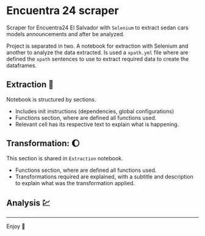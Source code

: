 # Encuentra 24 scraper
Scraper for Encuentra24 El Salvador with `Selenium` to extract sedan cars models announcements and after be analyzed.

Project is separated in two. A notebook for extraction with Selenium and another to analyze the data extracted. Is used a `xpath.yml` file
where are defined the `xpath` sentences to use to extract required data to create the dataframes.

## Extraction :brain:
Notebook is structured by sections.
* Includes init instructions (dependencies, global configurations)
* Functions section, where are defined all functions used.
* Relevant cell has its respective text to explain what is happening.

## Transformation: :moon:
This section is shared in `Extraction` notebook. 
* Functions section, where are defined all functions used.
* Transformations required are explained, with a subtitle and description to explain what was the transformation applied.

## Analysis :chart:

---
Enjoy :bamboo:
